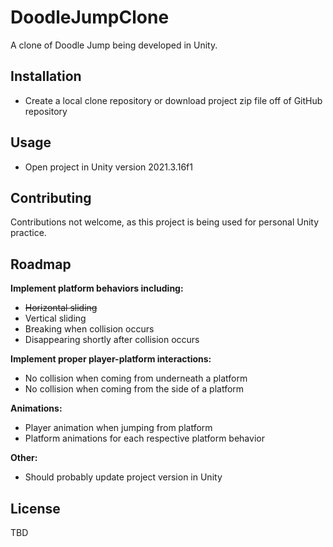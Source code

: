 # DoodleJumpClone
 A clone of Doodle Jump being developed in Unity.

## Installation
- Create a local clone repository or download project zip file off of GitHub repository

## Usage
- Open project in Unity version 2021.3.16f1

## Contributing

Contributions not welcome, as this project is being used for personal Unity practice.

## Roadmap

__Implement platform behaviors including:__
- ~~Horizontal sliding~~
- Vertical sliding
- Breaking when collision occurs
- Disappearing shortly after collision occurs

__Implement proper player-platform interactions:__
- No collision when coming from underneath a platform
- No collision when coming from the side of a platform

__Animations:__
- Player animation when jumping from platform
- Platform animations for each respective platform behavior

__Other:__
- Should probably update project version in Unity

## License

TBD
